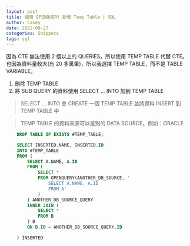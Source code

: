```yaml
---
layout: post
title: 使用 OPENQUERY 新增 Temp Table | SQL
author: Casey
date: 2022-09-27
categories: Snippets
tags: sql
---
```


因為 CTE 無法使用 2 個以上的 QUERIES，所以使用 TEMP TABLE 代替 CTE。也因為資料量較大(有 20 多萬筆)，所以我選擇 TEMP TABLE，而不是 TABLE VARIABLE。

1. 刪除 TEMP TABLE
2. 將 SUB QUERY 的資料使用 SELECT ... INTO 加到 TEMP TABLE

> SELECT ... INTO 會 CREATE 一個 TEMP TABLE 並將資料 INSERT 到 TEMP TABLE 中

> TEMP TABLE 的資料來源可以是別的 DATA SOURCE。例如：ORACLE

```sql
	DROP TABLE IF EXISTS #TEMP_TABLE;

	SELECT INSERTED.NAME, INSERTED.ID
	INTO #TEMP_TABLE
	FROM (
		SELECT A.NAME, A.ID
		FROM (
			SELECT *
			FROM OPENQUERY(ANOTHER_DB_SOURCE, '
				SELECT A.NAME, A.ID
				FROM A'
			)
		) ANOTHER_DB_SOURCE_QUERY
		INNER JOIN (
			SELECT *
			FROM B
		) B
		ON B.ID = ANOTHER_DB_SOURCE_QUERY.ID

	) INSERTED

```
